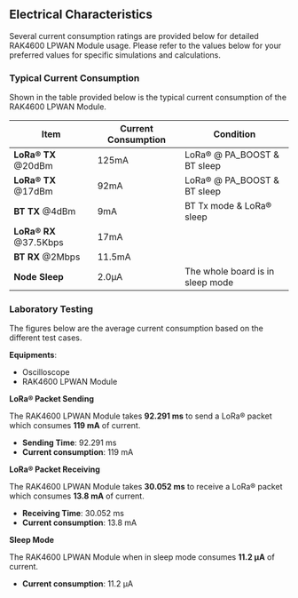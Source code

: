 ## Electrical Characteristics

Several current consumption ratings are provided below for detailed RAK4600 LPWAN Module usage. Please refer to the values below for your preferred values for specific simulations and calculations.

### Typical Current Consumption

Shown in the table provided below is the typical current consumption of the RAK4600 LPWAN Module.

| **Item**               | **Current Consumption** | **Condition**                    |
| ---------------------- | ----------------------- | -------------------------------- |
| **LoRa® TX** @20dBm    | 125mA                   | LoRa® @ PA_BOOST & BT sleep      |
| **LoRa® TX** @17dBm    | 92mA                    | LoRa® @ PA_BOOST & BT sleep      |
| **BT TX** @4dBm        | 9mA                     | BT Tx mode & LoRa® sleep         |
| **LoRa® RX** @37.5Kbps | 17mA                    |                                  |
| **BT RX** @2Mbps       | 11.5mA                  |                                  |
| **Node Sleep**         | 2.0μA                   | The whole board is in sleep mode |

### Laboratory Testing

The figures below are the average current consumption based on the different test cases.

**Equipments**:

- Oscilloscope
- RAK4600 LPWAN Module

**LoRa® Packet Sending**

The RAK4600 LPWAN Module takes **92.291 ms** to send a LoRa® packet which consumes **119 mA** of current.

- **Sending Time**: 92.291 ms
- **Current consumption**: 119 mA

<rk-img
  src="/assets/images/datasheet/rak4600/electrical-characteristics/awyqt4s9r3469vtgai1p.jpg"
  width="100%"
  figure-number="5"
  caption="Oscilloscope Screen Capture of LoRa® Packet Sending"
/>

**LoRa® Packet Receiving**

The RAK4600 LPWAN Module takes **30.052 ms** to receive a LoRa® packet which consumes **13.8 mA** of current.

- **Receiving Time**: 30.052 ms
- **Current consumption**: 13.8 mA

<rk-img
  src="/assets/images/datasheet/rak4600/electrical-characteristics/ufgf8mxmibztzhezvr6l.jpg"
  width="100%"
  figure-number="6"
  caption="Oscilloscope Screen Capture of LoRa® Packet Receiving"
/>

**Sleep Mode**

The RAK4600 LPWAN Module when in sleep mode consumes **11.2 μA** of current.

- **Current consumption**: 11.2 μA

<rk-img
  src="/assets/images/datasheet/rak4600/electrical-characteristics/bpm1nbybf4exvnop89yo.jpg"
  width="100%"
  figure-number="7"
  caption="Oscilloscope Screen Capture of RAK4600 LPWAN Module in sleep mode"
/>
